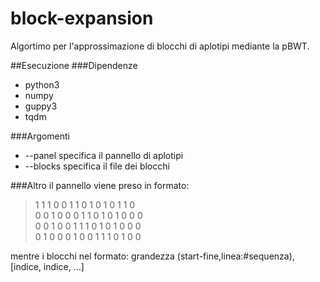 # block-expansion
Algortimo per l'approssimazione di blocchi di aplotipi mediante la pBWT.

##Esecuzione
###Dipendenze
- python3
- numpy
- guppy3 
- tqdm

###Argomenti
- --panel <file> specifica il pannello di aplotipi
- --blocks <file> specifica il file dei blocchi 

###Altro
il pannello viene preso in formato:
> 1 1 1 0 0 1 1 0 1 0 1 0 1 1 0  
> 0 0 1 0 0 0 1 1 0 1 0 1 0 0 0  
> 0 0 1 0 0 1 1 1 0 1 0 1 0 0 0  
> 0 1 0 0 0 1 0 0 1 1 1 0 1 0 0


mentre i blocchi nel formato:
grandezza (start-fine,linea:#sequenza), [indice, indice, ...]
